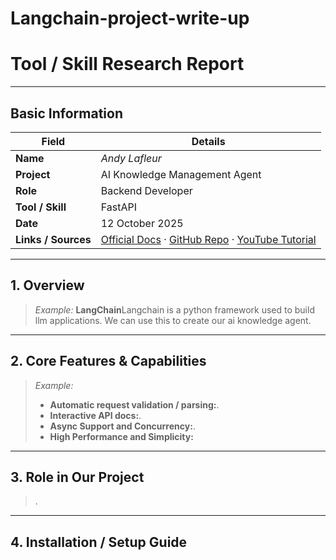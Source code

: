 # Langchain-project-write-up
# Tool / Skill Research Report

---

## Basic Information

| Field | Details |
|-------|----------|
| **Name** | _Andy Lafleur_ |
| **Project** | AI Knowledge Management Agent |
| **Role** |  Backend Developer |
| **Tool / Skill** |  FastAPI |
| **Date** | 12 October 2025  |
| **Links / Sources** | [Official Docs](https://docs.langchain.com) · [GitHub Repo]() · [YouTube Tutorial](https://www.youtube.com/watch?v=iWS9ogMPOI0) |
---

## 1. Overview  

> _Example:_ 
> **LangChain**Langchain is a python framework used to build llm applications. We can use this to create our ai knowledge agent.

---

## 2. Core Features & Capabilities  

> _Example:_  
> - **Automatic request validation / parsing:**.  
> - **Interactive API docs:**.  
> - **Async Support and Concurrency:**.
> - **High Performance and Simplicity:**

---

## 3. Role in Our Project    
>.
> 
> 


---

## 4. Installation / Setup Guide  
